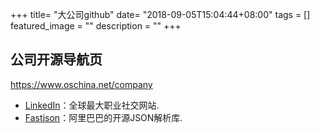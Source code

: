 +++
title= "大公司github"
date= "2018-09-05T15:04:44+08:00"
tags = []
featured_image = ""
description = ""
+++

## 公司开源导航页
https://www.oschina.net/company

- [LinkedIn](https://github.com/linkedin)：全球最大职业社交网站.
- [Fastjson](https://github.com/Alibaba/fastjson)：阿里巴巴的开源JSON解析库.